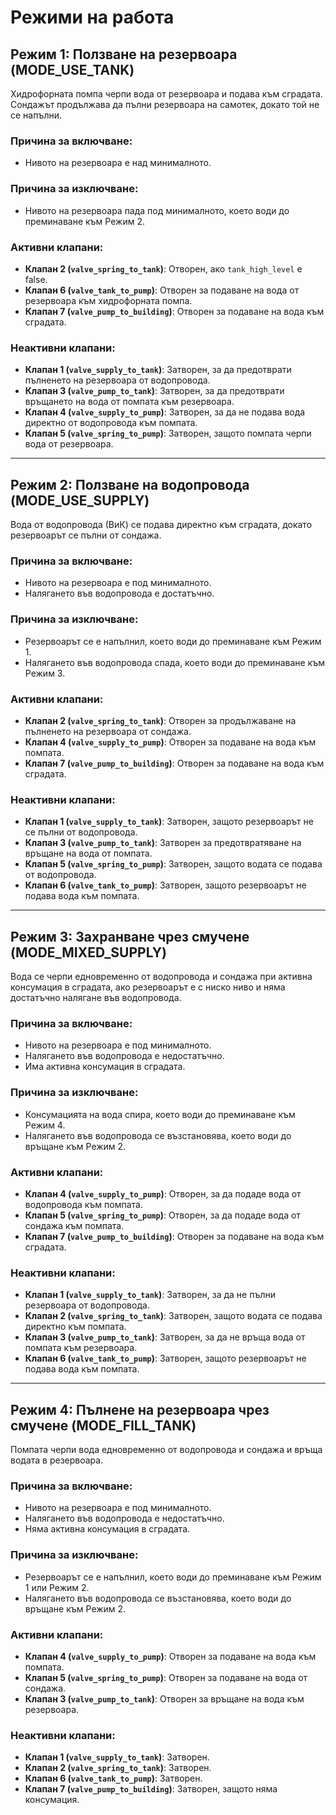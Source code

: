 # Режими на работа

## Режим 1: Ползване на резервоара (MODE_USE_TANK)

Хидрофорната помпа черпи вода от резервоара и подава към сградата. Сондажът продължава да пълни резервоара на самотек, докато той не се напълни.

### Причина за включване:
- Нивото на резервоара е над минималното.

### Причина за изключване:
- Нивото на резервоара пада под минималното, което води до преминаване към Режим 2.

### Активни клапани:

- **Клапан 2 (`valve_spring_to_tank`)**: Отворен, ако `tank_high_level` е false.
- **Клапан 6 (`valve_tank_to_pump`)**: Отворен за подаване на вода от резервоара към хидрофорната помпа.
- **Клапан 7 (`valve_pump_to_building`)**: Отворен за подаване на вода към сградата.

### Неактивни клапани:

- **Клапан 1 (`valve_supply_to_tank`)**: Затворен, за да предотврати пълненето на резервоара от водопровода.
- **Клапан 3 (`valve_pump_to_tank`)**: Затворен, за да предотврати връщането на вода от помпата към резервоара.
- **Клапан 4 (`valve_supply_to_pump`)**: Затворен, за да не подава вода директно от водопровода към помпата.
- **Клапан 5 (`valve_spring_to_pump`)**: Затворен, защото помпата черпи вода от резервоара.

---

## Режим 2: Ползване на водопровода (MODE_USE_SUPPLY)

Вода от водопровода (ВиК) се подава директно към сградата, докато резервоарът се пълни от сондажа.

### Причина за включване:
- Нивото на резервоара е под минималното.
- Налягането във водопровода е достатъчно.

### Причина за изключване:
- Резервоарът се е напълнил, което води до преминаване към Режим 1.
- Налягането във водопровода спада, което води до преминаване към Режим 3.

### Активни клапани:

- **Клапан 2 (`valve_spring_to_tank`)**: Отворен за продължаване на пълненето на резервоара от сондажа.
- **Клапан 4 (`valve_supply_to_pump`)**: Отворен за подаване на вода към помпата.
- **Клапан 7 (`valve_pump_to_building`)**: Отворен за подаване на вода към сградата.

### Неактивни клапани:

- **Клапан 1 (`valve_supply_to_tank`)**: Затворен, защото резервоарът не се пълни от водопровода.
- **Клапан 3 (`valve_pump_to_tank`)**: Затворен за предотвратяване на връщане на вода от помпата.
- **Клапан 5 (`valve_spring_to_pump`)**: Затворен, защото водата се подава от водопровода.
- **Клапан 6 (`valve_tank_to_pump`)**: Затворен, защото резервоарът не подава вода към помпата.

---

## Режим 3: Захранване чрез смучене (MODE_MIXED_SUPPLY)

Вода се черпи едновременно от водопровода и сондажа при активна консумация в сградата, ако резервоарът е с ниско ниво и няма достатъчно налягане във водопровода.

### Причина за включване:
- Нивото на резервоара е под минималното.
- Налягането във водопровода е недостатъчно.
- Има активна консумация в сградата.

### Причина за изключване:
- Консумацията на вода спира, което води до преминаване към Режим 4.
- Налягането във водопровода се възстановява, което води до връщане към Режим 2.

### Активни клапани:

- **Клапан 4 (`valve_supply_to_pump`)**: Отворен, за да подаде вода от водопровода към помпата.
- **Клапан 5 (`valve_spring_to_pump`)**: Отворен, за да подаде вода от сондажа към помпата.
- **Клапан 7 (`valve_pump_to_building`)**: Отворен за подаване на вода към сградата.

### Неактивни клапани:

- **Клапан 1 (`valve_supply_to_tank`)**: Затворен, за да не пълни резервоара от водопровода.
- **Клапан 2 (`valve_spring_to_tank`)**: Затворен, защото водата се подава директно към помпата.
- **Клапан 3 (`valve_pump_to_tank`)**: Затворен, за да не връща вода от помпата към резервоара.
- **Клапан 6 (`valve_tank_to_pump`)**: Затворен, защото резервоарът не подава вода към помпата.

---

## Режим 4: Пълнене на резервоара чрез смучене (MODE_FILL_TANK)

Помпата черпи вода едновременно от водопровода и сондажа и връща водата в резервоара.

### Причина за включване:
- Нивото на резервоара е под минималното.
- Налягането във водопровода е недостатъчно.
- Няма активна консумация в сградата.

### Причина за изключване:
- Резервоарът се е напълнил, което води до преминаване към Режим 1 или Режим 2.
- Налягането във водопровода се възстановява, което води до връщане към Режим 2.

### Активни клапани:

- **Клапан 4 (`valve_supply_to_pump`)**: Отворен за подаване на вода към помпата.
- **Клапан 5 (`valve_spring_to_pump`)**: Отворен за подаване на вода от сондажа.
- **Клапан 3 (`valve_pump_to_tank`)**: Отворен за връщане на вода към резервоара.

### Неактивни клапани:

- **Клапан 1 (`valve_supply_to_tank`)**: Затворен.
- **Клапан 2 (`valve_spring_to_tank`)**: Затворен.
- **Клапан 6 (`valve_tank_to_pump`)**: Затворен.
- **Клапан 7 (`valve_pump_to_building`)**: Затворен, защото няма консумация.

